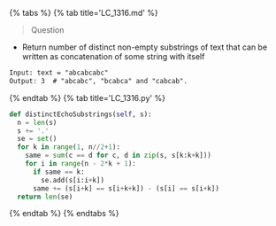 {% tabs %}
{% tab title='LC_1316.md' %}

> Question

* Return number of distinct non-empty substrings of text that can be written as concatenation of some string with itself

```txt
Input: text = "abcabcabc"
Output: 3  # "abcabc", "bcabca" and "cabcab".
```

{% endtab %}
{% tab title='LC_1316.py' %}

```py
def distinctEchoSubstrings(self, s):
  n = len(s)
  s += '.'
  se = set()
  for k in range(1, n//2+1):
    same = sum(c == d for c, d in zip(s, s[k:k+k]))
    for i in range(n - 2*k + 1):
      if same == k:
        se.add(s[i:i+k])
      same += (s[i+k] == s[i+k+k]) - (s[i] == s[i+k])
  return len(se)
```

{% endtab %}
{% endtabs %}
